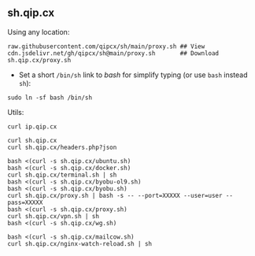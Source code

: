 ## sh.qip.cx

Using any location:
```
raw.githubusercontent.com/qipcx/sh/main/proxy.sh ## View
cdn.jsdelivr.net/gh/qipcx/sh@main/proxy.sh       ## Download
sh.qip.cx/proxy.sh
```

* Set a short `/bin/sh` link to *bash* for simplify typing (or use `bash` instead `sh`): 
```shell
sudo ln -sf bash /bin/sh
```

Utils:
```shell
curl ip.qip.cx

curl sh.qip.cx
curl sh.qip.cx/headers.php?json

bash <(curl -s sh.qip.cx/ubuntu.sh)
bash <(curl -s sh.qip.cx/docker.sh)
curl sh.qip.cx/terminal.sh | sh
bash <(curl -s sh.qip.cx/byobu-ol9.sh)
bash <(curl -s sh.qip.cx/byobu.sh)
curl sh.qip.cx/proxy.sh | bash -s -- --port=XXXXX --user=user --pass=XXXXX
bash <(curl -s sh.qip.cx/proxy.sh)
curl sh.qip.cx/vpn.sh | sh
bash <(curl -s sh.qip.cx/wg.sh)

bash <(curl -s sh.qip.cx/mailcow.sh)
curl sh.qip.cx/nginx-watch-reload.sh | sh
```
